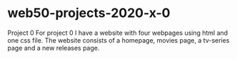 # web50-projects-2020-x-0
Project 0
For project 0 I have a website with four webpages using html and one css file. The website consists of a homepage, movies page, a tv-series page and a new releases page.
